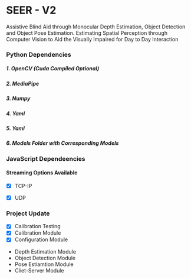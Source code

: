 # SEER - V2

 Assistive Blind Aid through Monocular Depth Estimation, Object Detection and Object Pose Estimation.
 Estimating Spatial Perception through Computer Vision to Aid the Visually Impaired for Day to Day Interaction



### Python Dependencies 
##### 1. OpenCV (Cuda Compiled Optional)
##### 2. MediaPipe 
##### 3. Numpy 
##### 4. Yaml
##### 5. Yaml
##### 6. Models Folder with Corresponding Models


### JavaScript Dependeencies




#### Streaming Options Available
- [x] TCP-IP
- [x] UDP





### Project Update 
- [x] Calibration Testing
- [x] Calibration Module
- [x] Configuration Module
- Depth Estimation Module
- Object Detection Module
- Pose Estiamtion Module
- Cliet-Server Module
